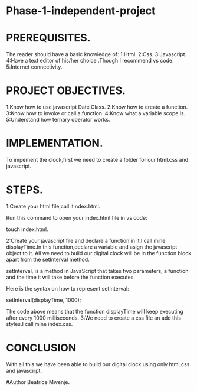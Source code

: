 # Phase-1-independent-project

# PREREQUISITES.
The reader should have a basic knowledge of:
1:Html.
2:Css.
3:Javascript.
4:Have a text editor of his/her choice .Though I recommend vs code.
5:Internet connectivity.

# PROJECT OBJECTIVES.
1:Know how to use javascript Date Class.
2:Know how to create a function.
3:Know how to invoke or call a function.
4:Know what a variable scope is.
5:Understand how ternary operator works.

# IMPLEMENTATION.
To impement the clock,first we need to create a folder for our html.css and javascript.

# STEPS.
1:Create your html file,call it ndex.html.

Run this command to open your index.html file in vs code:

touch index.html.

2:Create your javascript file and declare a function in it.I call mine displayTime.In this function,declare a variable and asign the javascript object to it.
All we need to build our digital clock will be in the function block apart from the setInterval method.

setInterval, is a method in JavaScript that takes two parameters, a function and the time it will take before the function executes.

Here is the syntax on how to represent setInterval:

setInterval(displayTime, 1000);

The code above means that the function displayTime will keep executing after every 1000 milliseconds.
3:We need to create a css file an add this styles.I call mine index.css.

# CONCLUSION
With all this we have been able  to build our digital clock using only html,css and javascript.


#Author 
Beatrice Mwenje.
